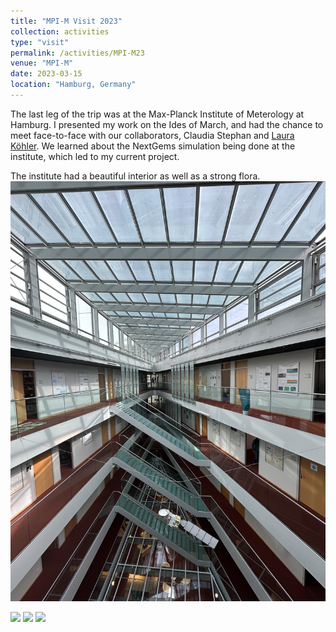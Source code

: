 ```yaml
---
title: "MPI-M Visit 2023"
collection: activities
type: "visit"
permalink: /activities/MPI-M23
venue: "MPI-M"
date: 2023-03-15
location: "Hamburg, Germany"
---
```

The last leg of the trip was at the Max-Planck Institute of Meterology at Hamburg. 
I presented my work on the Ides of March, and had the chance to meet face-to-face with our collaborators, Claudia Stephan and [Laura Köhler](https://mpimet.mpg.de/en/institute/staff/portfolio?tx_mitarbeiterverwaltung_mitarbeiterliste%5Baction%5D=show&tx_mitarbeiterverwaltung_mitarbeiterliste%5Bcontroller%5D=Mitarbeiter&tx_mitarbeiterverwaltung_mitarbeiterliste%5Bmitarbeiter%5D=675&cHash=9ac9ea18f25d8cbbdd56aff3b71dde9d). We learned about the NextGems simulation being done at the institute, which led to my current project. 


The institute had a beautiful interior as well as a strong flora.
![](/images/mpi-m.jpeg)

![](/images/indoor_plant1.jpeg)
![](/images/indoor_plant2.jpeg)
![](/images/indoor_plant3.jpeg)
